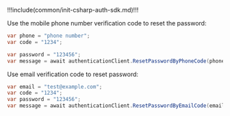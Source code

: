 !!!include(common/init-csharp-auth-sdk.md)!!!

Use the mobile phone number verification code to reset the password:

```csharp
var phone = "phone number";
var code = "1234";

var password = "123456";
var message = await authenticationClient.ResetPasswordByPhoneCode(phone, code, password);
```

Use email verification code to reset password:

```csharp
var email = "test@example.com";
var code = "1234";
var password = "123456";
var message = await authenticationClient.ResetPasswordByEmailCode(email, code, password);
```
